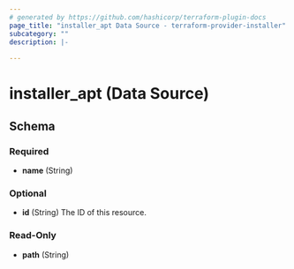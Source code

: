 ```yaml
---
# generated by https://github.com/hashicorp/terraform-plugin-docs
page_title: "installer_apt Data Source - terraform-provider-installer"
subcategory: ""
description: |-
  
---
```


# installer_apt (Data Source)





<!-- schema generated by tfplugindocs -->
## Schema

### Required

- **name** (String)

### Optional

- **id** (String) The ID of this resource.

### Read-Only

- **path** (String)


